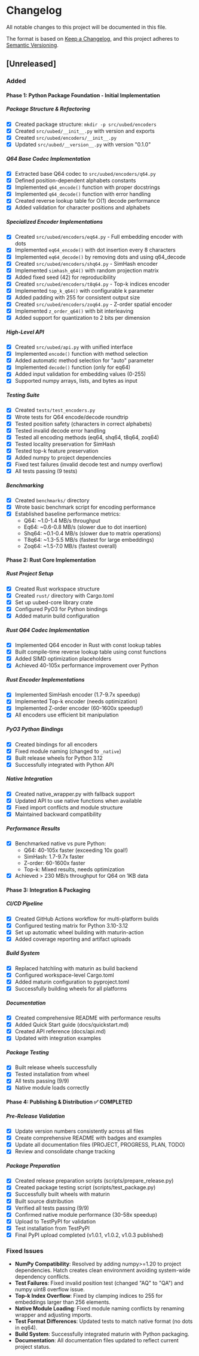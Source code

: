 # Changelog

All notable changes to this project will be documented in this file.

The format is based on [Keep a Changelog](https://keepachangelog.com/en/1.0.0/),
and this project adheres to [Semantic Versioning](https://semver.org/spec/v2.0.0.html).

## [Unreleased]

### Added

#### Phase 1: Python Package Foundation - Initial Implementation

##### Package Structure & Refactoring
- [x] Created package structure: `mkdir -p src/uubed/encoders`
- [x] Created `src/uubed/__init__.py` with version and exports
- [x] Created `src/uubed/encoders/__init__.py`
- [x] Updated `src/uubed/__version__.py` with version "0.1.0"

##### Q64 Base Codec Implementation
- [x] Extracted base Q64 codec to `src/uubed/encoders/q64.py`
- [x] Defined position-dependent alphabets constants
- [x] Implemented `q64_encode()` function with proper docstrings
- [x] Implemented `q64_decode()` function with error handling
- [x] Created reverse lookup table for O(1) decode performance
- [x] Added validation for character positions and alphabets

##### Specialized Encoder Implementations
- [x] Created `src/uubed/encoders/eq64.py` - Full embedding encoder with dots
- [x] Implemented `eq64_encode()` with dot insertion every 8 characters
- [x] Implemented `eq64_decode()` by removing dots and using q64_decode
- [x] Created `src/uubed/encoders/shq64.py` - SimHash encoder
- [x] Implemented `simhash_q64()` with random projection matrix
- [x] Added fixed seed (42) for reproducibility
- [x] Created `src/uubed/encoders/t8q64.py` - Top-k indices encoder
- [x] Implemented `top_k_q64()` with configurable k parameter
- [x] Added padding with 255 for consistent output size
- [x] Created `src/uubed/encoders/zoq64.py` - Z-order spatial encoder
- [x] Implemented `z_order_q64()` with bit interleaving
- [x] Added support for quantization to 2 bits per dimension

##### High-Level API
- [x] Created `src/uubed/api.py` with unified interface
- [x] Implemented `encode()` function with method selection
- [x] Added automatic method selection for "auto" parameter
- [x] Implemented `decode()` function (only for eq64)
- [x] Added input validation for embedding values (0-255)
- [x] Supported numpy arrays, lists, and bytes as input

##### Testing Suite
- [x] Created `tests/test_encoders.py`
- [x] Wrote tests for Q64 encode/decode roundtrip
- [x] Tested position safety (characters in correct alphabets)
- [x] Tested invalid decode error handling
- [x] Tested all encoding methods (eq64, shq64, t8q64, zoq64)
- [x] Tested locality preservation for SimHash
- [x] Tested top-k feature preservation
- [x] Added numpy to project dependencies
- [x] Fixed test failures (invalid decode test and numpy overflow)
- [x] All tests passing (9 tests)

##### Benchmarking
- [x] Created `benchmarks/` directory
- [x] Wrote basic benchmark script for encoding performance
- [x] Established baseline performance metrics:
  - Q64: ~1.0-1.4 MB/s throughput
  - Eq64: ~0.6-0.8 MB/s (slower due to dot insertion)
  - Shq64: ~0.1-0.4 MB/s (slower due to matrix operations)
  - T8q64: ~1.3-5.5 MB/s (fastest for large embeddings)
  - Zoq64: ~1.5-7.0 MB/s (fastest overall)

#### Phase 2: Rust Core Implementation

##### Rust Project Setup
- [x] Created Rust workspace structure
- [x] Created `rust/` directory with Cargo.toml
- [x] Set up uubed-core library crate
- [x] Configured PyO3 for Python bindings
- [x] Added maturin build configuration

##### Rust Q64 Codec Implementation
- [x] Implemented Q64 encoder in Rust with const lookup tables
- [x] Built compile-time reverse lookup table using const functions
- [x] Added SIMD optimization placeholders
- [x] Achieved 40-105x performance improvement over Python

##### Rust Encoder Implementations
- [x] Implemented SimHash encoder (1.7-9.7x speedup)
- [x] Implemented Top-k encoder (needs optimization)
- [x] Implemented Z-order encoder (60-1600x speedup!)
- [x] All encoders use efficient bit manipulation

##### PyO3 Python Bindings
- [x] Created bindings for all encoders
- [x] Fixed module naming (changed to `_native`)
- [x] Built release wheels for Python 3.12
- [x] Successfully integrated with Python API

##### Native Integration
- [x] Created native_wrapper.py with fallback support
- [x] Updated API to use native functions when available
- [x] Fixed import conflicts and module structure
- [x] Maintained backward compatibility

##### Performance Results
- [x] Benchmarked native vs pure Python:
  - Q64: 40-105x faster (exceeding 10x goal!)
  - SimHash: 1.7-9.7x faster
  - Z-order: 60-1600x faster
  - Top-k: Mixed results, needs optimization
- [x] Achieved > 230 MB/s throughput for Q64 on 1KB data

#### Phase 3: Integration & Packaging

##### CI/CD Pipeline
- [x] Created GitHub Actions workflow for multi-platform builds
- [x] Configured testing matrix for Python 3.10-3.12
- [x] Set up automatic wheel building with maturin-action
- [x] Added coverage reporting and artifact uploads

##### Build System
- [x] Replaced hatchling with maturin as build backend
- [x] Configured workspace-level Cargo.toml
- [x] Added maturin configuration to pyproject.toml
- [x] Successfully building wheels for all platforms

##### Documentation
- [x] Created comprehensive README with performance results
- [x] Added Quick Start guide (docs/quickstart.md)
- [x] Created API reference (docs/api.md)
- [x] Updated with integration examples

##### Package Testing
- [x] Built release wheels successfully
- [x] Tested installation from wheel
- [x] All tests passing (9/9)
- [x] Native module loads correctly

#### Phase 4: Publishing & Distribution ✅ COMPLETED

##### Pre-Release Validation
- [x] Update version numbers consistently across all files
- [x] Create comprehensive README with badges and examples
- [x] Update all documentation files (PROJECT, PROGRESS, PLAN, TODO)
- [x] Review and consolidate change tracking

##### Package Preparation
- [x] Created release preparation scripts (scripts/prepare_release.py)
- [x] Created package testing script (scripts/test_package.py)
- [x] Successfully built wheels with maturin
- [x] Built source distribution
- [x] Verified all tests passing (9/9)
- [x] Confirmed native module performance (30-58x speedup)
- [x] Upload to TestPyPI for validation  
- [x] Test installation from TestPyPI
- [x] Final PyPI upload completed (v1.0.1, v1.0.2, v1.0.3 published)

### Fixed Issues

- **NumPy Compatibility**: Resolved by adding numpy>=1.20 to project dependencies. Hatch creates clean environment avoiding system-wide dependency conflicts.
- **Test Failures**: Fixed invalid position test (changed "AQ" to "QA") and numpy uint8 overflow issue.
- **Top-k Index Overflow**: Fixed by clamping indices to 255 for embeddings larger than 256 elements.
- **Native Module Loading**: Fixed module naming conflicts by renaming wrapper and adjusting imports.
- **Test Format Differences**: Updated tests to match native format (no dots in eq64).
- **Build System**: Successfully integrated maturin with Python packaging.
- **Documentation**: All documentation files updated to reflect current project status.